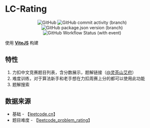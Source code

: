 # LC-Rating
<p align="center">
  <img alt="GitHub" src="https://img.shields.io/github/license/huxulm/lc-rating">
  <img alt="GitHub commit activity (branch)" src="https://img.shields.io/github/commit-activity/m/huxulm/lc-rating?label=commit&labelColor=purple&color=grey">
  <img alt="GitHub package.json version (branch)" src="https://img.shields.io/github/package-json/v/huxulm/lc-rating/main?label=version&labelColor=blue">
  <img alt="GitHub Workflow Status (with event)" src="https://img.shields.io/github/actions/workflow/status/huxulm/lc-rating/workflow.yml">
</p>
 
使用 **[ViteJS](https://vitejs.dev/)** 构建

## 特性
1. 力扣中文竞赛题目列表，含分数展示，题解链接（[@灵茶山艾府](https://space.bilibili.com/206214)）
2. 难度训练，对于算法新手和老手想在力扣周赛上分的都可以使用此功能
3. 题解搜索

## 数据来源
- 基础 - 【[leetcode.cn](https://leetcode.cn/)】
- 题目难度 - 【[leetcode_problem_rating](https://raw.githubusercontent.com/zerotrac/leetcode_problem_rating/main/data.json)】
